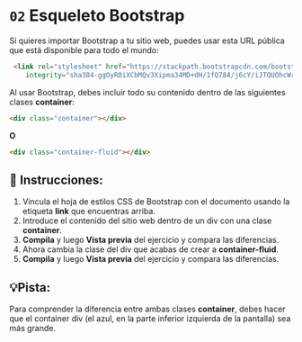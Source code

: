 # `02` Esqueleto Bootstrap

Si quieres importar Bootstrap a tu sitio web, puedes usar esta URL pública que está disponible para todo el mundo:

```html
 <link rel="stylesheet" href="https://stackpath.bootstrapcdn.com/bootstrap/4.3.1/css/bootstrap.min.css"
	integrity="sha384-ggOyR0iXCbMQv3Xipma34MD+dH/1fQ784/j6cY/iJTQUOhcWr7x9JvoRxT2MZw1T" crossorigin="anonymous" />

```

Al usar Bootstrap, debes incluir todo su contenido dentro de las siguientes clases **container**:

```html
<div class="container"></div>
```
**O**

```html
<div class="container-fluid"></div>
```


## 📝 Instrucciones:


1. Vincula el hoja de estilos CSS de Bootstrap con el documento usando la etiqueta **link** que encuentras arriba.
2. Introduce el contenido del sitio web dentro de un div con una clase **container**.
3. **Compila** y luego **Vista previa** del ejercicio y compara las diferencias.
4. Ahora cambia la clase del div que acabas de crear a **container-fluid**.
5. **Compila** y luego **Vista previa** del ejercicio y compara las diferencias.


## 💡Pista:

Para comprender la diferencia entre ambas clases **container**, debes hacer que el container div (el azul, en la parte inferior izquierda de la pantalla) sea más grande.

